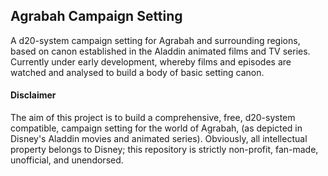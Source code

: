## Agrabah Campaign Setting

A d20-system campaign setting for Agrabah and surrounding regions, based on canon established in the Aladdin animated films and TV series. Currently under early development, whereby films and episodes are watched and analysed to build a body of basic setting canon. 

#### Disclaimer

The aim of this project is to build a comprehensive, free, d20-system compatible, campaign setting for the world of Agrabah, (as depicted in Disney's Aladdin movies and animated series). Obviously, all intellectual property belongs to Disney; this repository is strictly non-profit, fan-made, unofficial, and unendorsed.
